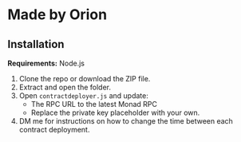 # Made by Orion

## Installation

**Requirements:** Node.js

1. Clone the repo or download the ZIP file.
2. Extract and open the folder.
3. Open `contractdeployer.js` and update:
   - The RPC URL to the latest Monad RPC
   - Replace the private key placeholder with your own.
4. DM me for instructions on how to change the time between each contract deployment.
